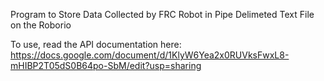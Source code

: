 Program to Store Data Collected by FRC Robot in Pipe Delimeted Text File on the Roborio

To use, read the API documentation here: https://docs.google.com/document/d/1KlyW6Yea2x0RUVksFwxL8-mHIBP2T05dS0B64po-SbM/edit?usp=sharing